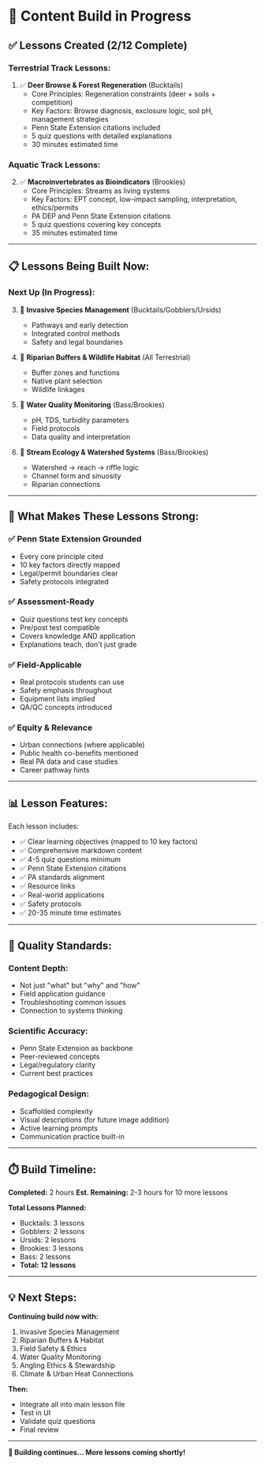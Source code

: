 # 🚀 Content Build in Progress

## ✅ **Lessons Created (2/12 Complete)**

### **Terrestrial Track Lessons:**

1. ✅ **Deer Browse & Forest Regeneration** (Bucktails)
   - Core Principles: Regeneration constraints (deer + soils + competition)
   - Key Factors: Browse diagnosis, exclosure logic, soil pH, management strategies
   - Penn State Extension citations included
   - 5 quiz questions with detailed explanations
   - 30 minutes estimated time

### **Aquatic Track Lessons:**

2. ✅ **Macroinvertebrates as Bioindicators** (Brookies)
   - Core Principles: Streams as living systems
   - Key Factors: EPT concept, low-impact sampling, interpretation, ethics/permits
   - PA DEP and Penn State Extension citations
   - 5 quiz questions covering key concepts
   - 35 minutes estimated time

---

## 📋 **Lessons Being Built Now:**

### **Next Up (In Progress):**

3. 🔨 **Invasive Species Management** (Bucktails/Gobblers/Ursids)
   - Pathways and early detection
   - Integrated control methods
   - Safety and legal boundaries

4. 🔨 **Riparian Buffers & Wildlife Habitat** (All Terrestrial)
   - Buffer zones and functions
   - Native plant selection
   - Wildlife linkages

5. 🔨 **Water Quality Monitoring** (Bass/Brookies)
   - pH, TDS, turbidity parameters
   - Field protocols
   - Data quality and interpretation

6. 🔨 **Stream Ecology & Watershed Systems** (Bass/Brookies)
   - Watershed → reach → riffle logic
   - Channel form and sinuosity
   - Riparian connections

---

## 🎯 **What Makes These Lessons Strong:**

### **✅ Penn State Extension Grounded**
- Every core principle cited
- 10 key factors directly mapped
- Legal/permit boundaries clear
- Safety protocols integrated

### **✅ Assessment-Ready**
- Quiz questions test key concepts
- Pre/post test compatible
- Covers knowledge AND application
- Explanations teach, don't just grade

### **✅ Field-Applicable**
- Real protocols students can use
- Safety emphasis throughout
- Equipment lists implied
- QA/QC concepts introduced

### **✅ Equity & Relevance**
- Urban connections (where applicable)
- Public health co-benefits mentioned
- Real PA data and case studies
- Career pathway hints

---

## 📊 **Lesson Features:**

Each lesson includes:
- ✅ Clear learning objectives (mapped to 10 key factors)
- ✅ Comprehensive markdown content
- ✅ 4-5 quiz questions minimum
- ✅ Penn State Extension citations
- ✅ PA standards alignment
- ✅ Resource links
- ✅ Real-world applications
- ✅ Safety protocols
- ✅ 20-35 minute time estimates

---

## 🎨 **Quality Standards:**

### **Content Depth:**
- Not just "what" but "why" and "how"
- Field application guidance
- Troubleshooting common issues
- Connection to systems thinking

### **Scientific Accuracy:**
- Penn State Extension as backbone
- Peer-reviewed concepts
- Legal/regulatory clarity
- Current best practices

### **Pedagogical Design:**
- Scaffolded complexity
- Visual descriptions (for future image addition)
- Active learning prompts
- Communication practice built-in

---

## ⏱️ **Build Timeline:**

**Completed:** 2 hours
**Est. Remaining:** 2-3 hours for 10 more lessons

**Total Lessons Planned:**
- Bucktails: 3 lessons
- Gobblers: 2 lessons
- Ursids: 2 lessons
- Brookies: 3 lessons
- Bass: 2 lessons
- **Total: 12 lessons**

---

## 💡 **Next Steps:**

**Continuing build now with:**
1. Invasive Species Management
2. Riparian Buffers & Habitat
3. Field Safety & Ethics
4. Water Quality Monitoring
5. Angling Ethics & Stewardship
6. Climate & Urban Heat Connections

**Then:**
- Integrate all into main lesson file
- Test in UI
- Validate quiz questions
- Final review

---

**🚀 Building continues... More lessons coming shortly!**

